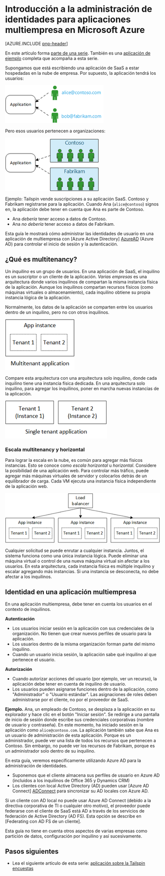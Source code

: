 <properties
   pageTitle="Administración de identidades para aplicaciones multiempresa | Microsoft Azure"
   description="Introducción a la administración de identidades en aplicaciones multiempresa"
   services=""
   documentationCenter="na"
   authors="MikeWasson"
   manager="roshar"
   editor=""
   tags=""/>

<tags
   ms.service="guidance"
   ms.devlang="dotnet"
   ms.topic="article"
   ms.tgt_pltfrm="na"
   ms.workload="na"
   ms.date="06/02/2016"
   ms.author="mwasson"/>

# <a name="introduction-to-identity-management-for-multitenant-applications-in-microsoft-azure"></a>Introducción a la administración de identidades para aplicaciones multiempresa en Microsoft Azure

[AZURE.INCLUDE [pnp-header](../../includes/guidance-pnp-header-include.md)]

En este artículo forma [parte de una serie]. También es una [aplicación de ejemplo] completa que acompaña a esta serie.

Supongamos que está escribiendo una aplicación de SaaS a estar hospedadas en la nube de empresa. Por supuesto, la aplicación tendrá los usuarios:

![Usuarios](media/guidance-multitenant-identity/users.png)

Pero esos usuarios pertenecen a organizaciones:

![Usuarios de la organización](media/guidance-multitenant-identity/org-users.png)

Ejemplo: Tailspin vende suscripciones a su aplicación SaaS. Contoso y Fabrikam registrarse para la aplicación. Cuando Ana (`alice@contoso`) signos en, la aplicación debe tener en cuenta que Ana es parte de Contoso.

- Ana _debería_ tener acceso a datos de Contoso.
- Ana _no debería_ tener acceso a datos de Fabrikam.

Esta guía le mostrará cómo administrar las identidades de usuario en una aplicación de multiempresa con [Azure Active Directory] [ AzureAD] (Azure AD) para controlar el inicio de sesión y la autenticación.

## <a name="what-is-multitenancy"></a>¿Qué es multitenancy?

Un _inquilino_ es un grupo de usuarios. En una aplicación de SaaS, el inquilino es un suscriptor o un cliente de la aplicación. _Varias empresas_ es una arquitectura donde varios inquilinos de compartan la misma instancia física de la aplicación. Aunque los inquilinos compartan recursos físicos (como máquinas virtuales o almacenamiento), cada inquilino obtiene su propia instancia lógica de la aplicación.

Normalmente, los datos de la aplicación se comparten entre los usuarios dentro de un inquilino, pero no con otros inquilinos.

![Multitenant](media/guidance-multitenant-identity/multitenant.png)

Compare esta arquitectura con una arquitectura solo inquilino, donde cada inquilino tiene una instancia física dedicada. En una arquitectura solo inquilino, para agregar los inquilinos, poner en marcha nuevas instancias de la aplicación.

![Solo inquilino](media/guidance-multitenant-identity/single-tenant.png)

### <a name="multitenancy-and-horizontal-scaling"></a>Escala multitenancy y horizontal

Para lograr la escala en la nube, es común para agregar más físicos instancias. Esto se conoce como _escala horizontal_ u _horizontal_. Considere la posibilidad de una aplicación web. Para controlar más tráfico, puede agregar más máquinas virtuales de servidor y colocarlos detrás de un equilibrador de carga. Cada VM ejecuta una instancia física independiente de la aplicación web.

![Un sitio web de equilibrio de carga](media/guidance-multitenant-identity/load-balancing.png)

Cualquier solicitud se puede enrutar a cualquier instancia. Juntos, el sistema funciona como una única instancia lógica. Puede eliminar una máquina virtual o control de una nueva máquina virtual sin afectar a los usuarios. En esta arquitectura, cada instancia física es múltiple inquilino y escalar agregando más instancias. Si una instancia se desconecta, no debe afectar a los inquilinos.

## <a name="identity-in-a-multitenant-app"></a>Identidad en una aplicación multiempresa

En una aplicación multiempresa, debe tener en cuenta los usuarios en el contexto de inquilinos.

**Autenticación**

- Los usuarios iniciar sesión en la aplicación con sus credenciales de la organización. No tienen que crear nuevos perfiles de usuario para la aplicación.
- Los usuarios dentro de la misma organización forman parte del mismo inquilino.
- Cuando un usuario inicia sesión, la aplicación sabe qué inquilino al que pertenece el usuario.

**Autorización**

- Cuando autorizar acciones del usuario (por ejemplo, ver un recurso), la aplicación debe tener en cuenta de inquilino de usuario.
- Los usuarios pueden asignarse funciones dentro de la aplicación, como "Administrador" o "Usuario estándar". Las asignaciones de roles deben administrarse por el cliente, no por el proveedor de SaaS.

**Ejemplo.** Ana, un empleado de Contoso, se desplaza a la aplicación en su explorador y hace clic en el botón "Iniciar sesión". Se redirige a una pantalla de inicio de sesión donde escribe sus credenciales corporativas (nombre de usuario y contraseña). En este momento, ha iniciado sesión en la aplicación como `alice@contoso.com`. La aplicación también sabe que Ana es un usuario de administración de esta aplicación. Porque es un administrador, puede ver una lista de todos los recursos que pertenecen a Contoso. Sin embargo, no puede ver los recursos de Fabrikam, porque es un administrador solo dentro de su inquilino.

En esta guía, veremos específicamente utilizando Azure AD para la administración de identidades.

- Suponemos que el cliente almacena sus perfiles de usuario en Azure AD (incluidos a los inquilinos de Office 365 y Dynamics CRM)
- Los clientes con local Active Directory (AD) pueden usar [Azure AD Connect] [ ADConnect] para sincronizar su AD locales con Azure AD.

Si un cliente con AD local no puede usar Azure AD Connect (debido a la directiva corporativa de TI o cualquier otro motivo), el proveedor puede federarse con el cliente de SaaS está AD a través de los servicios de federación de Active Directory (AD FS). Esta opción se describe en [Federating con AD FS de un cliente].

Esta guía no tiene en cuenta otros aspectos de varias empresas como partición de datos, configuración por inquilino y así sucesivamente.

## <a name="next-steps"></a>Pasos siguientes

- Lea el siguiente artículo de esta serie: [aplicación sobre la Tailspin encuestas][tailpin]

<!-- Links -->
[ADConnect]: ../active-directory/active-directory-aadconnect.md
[AzureAD]: https://azure.microsoft.com/documentation/services/active-directory/
[parte de una serie]: guidance-multitenant-identity.md
[Federar con AD FS de un cliente]: guidance-multitenant-identity-adfs.md
[aplicación de ejemplo]: https://github.com/Azure-Samples/guidance-identity-management-for-multitenant-apps
[tailpin]: guidance-multitenant-identity-tailspin.md
